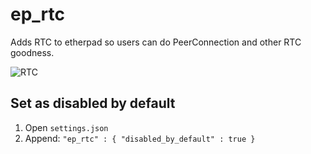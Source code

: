 # ep_rtc

Adds RTC to etherpad so users can do PeerConnection and other RTC goodness.

<img src="http://RTC" alt="RTC">

## Set as disabled by default

1. Open `settings.json`
2. Append:
   `"ep_rtc" : {
      "disabled_by_default" : true
    }
   `
